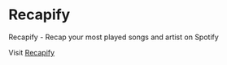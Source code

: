 # Recapify
Recapify - Recap your most played songs and artist on Spotify

Visit <a href="https://recapify-web.vercel.app">Recapify</a>
